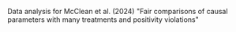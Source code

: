 Data analysis for McClean et al. (2024) "Fair comparisons of causal parameters with many treatments and positivity violations"